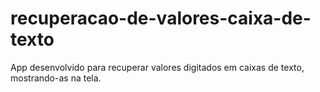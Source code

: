 # recuperacao-de-valores-caixa-de-texto
App desenvolvido para recuperar valores digitados em caixas de texto, mostrando-as na tela.
